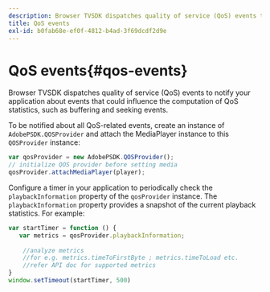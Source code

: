 ```yaml
---
description: Browser TVSDK dispatches quality of service (QoS) events to notify your application about events that could influence the computation of QoS statistics, such as buffering and seeking events.
title: QoS events
exl-id: b0fab68e-ef0f-4812-b4ad-3f69dcdf2d9e
---
```

# QoS events{#qos-events}

Browser TVSDK dispatches quality of service (QoS) events to notify your application about events that could influence the computation of QoS statistics, such as buffering and seeking events.

To be notified about all QoS-related events, create an instance of `AdobePSDK.QOSProvider` and attach the MediaPlayer instance to this `QOSProvider` instance: 

```js
var qosProvider = new AdobePSDK.QOSProvider(); 
// initialize QOS provider before setting media  
qosProvider.attachMediaPlayer(player);
```

Configure a timer in your application to periodically check the `playbackInformation` property of the `qosProvider` instance. The `playbackInformation` property provides a snapshot of the current playback statistics. For example: 

```js
var startTimer = function () { 
   var metrics = qosProvider.playbackInformation; 
 
    //analyze metrics 
    //for e.g. metrics.timeToFirstByte ; metrics.timeToLoad etc.  
    //refer API doc for supported metrics  
} 
window.setTimeout(startTimer, 500) 

```
